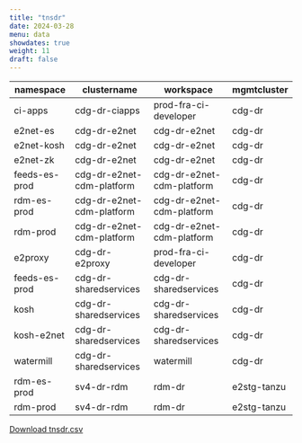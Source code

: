 ```yaml
---
title: "tnsdr"
date: 2024-03-28
menu: data
showdates: true
weight: 11
draft: false
---
```

<!--more-->
| namespace     | clustername               | workspace                 | mgmtcluster |
| ------------- | ------------------------- | ------------------------- | ----------- |
| ci-apps       | cdg-dr-ciapps             | prod-fra-ci-developer     | cdg-dr      |
| e2net-es      | cdg-dr-e2net              | cdg-dr-e2net              | cdg-dr      |
| e2net-kosh    | cdg-dr-e2net              | cdg-dr-e2net              | cdg-dr      |
| e2net-zk      | cdg-dr-e2net              | cdg-dr-e2net              | cdg-dr      |
| feeds-es-prod | cdg-dr-e2net-cdm-platform | cdg-dr-e2net-cdm-platform | cdg-dr      |
| rdm-es-prod   | cdg-dr-e2net-cdm-platform | cdg-dr-e2net-cdm-platform | cdg-dr      |
| rdm-prod      | cdg-dr-e2net-cdm-platform | cdg-dr-e2net-cdm-platform | cdg-dr      |
| e2proxy       | cdg-dr-e2proxy            | prod-fra-ci-developer     | cdg-dr      |
| feeds-es-prod | cdg-dr-sharedservices     | cdg-dr-sharedservices     | cdg-dr      |
| kosh          | cdg-dr-sharedservices     | cdg-dr-sharedservices     | cdg-dr      |
| kosh-e2net    | cdg-dr-sharedservices     | cdg-dr-sharedservices     | cdg-dr      |
| watermill     | cdg-dr-sharedservices     | watermill                 | cdg-dr      |
| rdm-es-prod   | sv4-dr-rdm                | rdm-dr                    | e2stg-tanzu |
| rdm-prod      | sv4-dr-rdm                | rdm-dr                    | e2stg-tanzu |
[Download tnsdr.csv](/csv/tnsdr.csv)
